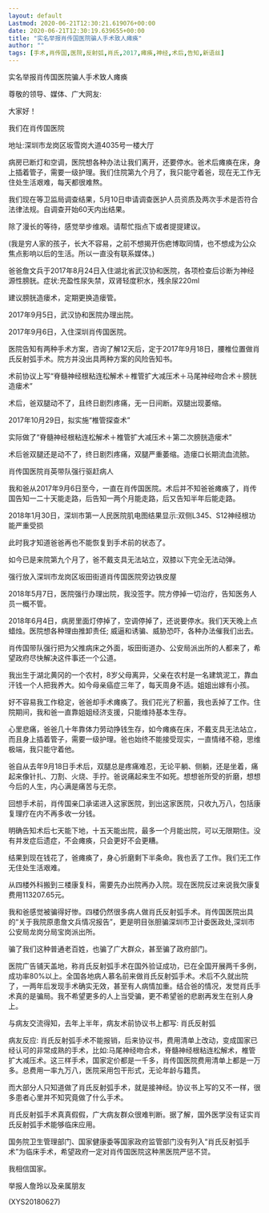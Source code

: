 ```yaml
---
layout: default
Lastmod: 2020-06-21T12:30:21.619076+00:00
date: 2020-06-21T12:30:19.639655+00:00
title: "实名举报肖传国医院骗人手术致人瘫痪"
author: ""
tags: [手术,肖传国,医院,反射弧,肖氏,2017,瘫痪,神经,术后,告知,新语丝]
---
```


实名举报肖传国医院骗人手术致人瘫痪

尊敬的领导、媒体、广大网友:

大家好！

我们在肖传国医院

地址:深圳市龙岗区坂雪岗大道4035号一楼大厅

病房已断灯和空调，医院想各种办法让我们离开，还要停水。爸术后瘫痪在床，身上插着管子，需要一级护理。我们住院第九个月了，我只能守着爸，现在无工作无住处生活艰难，每天都很难熬。

我们现在等卫监局调查结果，5月10日申请调查医护人员资质及两次手术是否符合法律法规。自调查开始60天内出结果。

除了漫长的等待，感觉举步维艰。请帮忙指点下或者提提建议。

(我是穷人家的孩子，长大不容易，之前不想揭开伤疤博取同情，也不想成为公众焦点影响以后的生活。所以一直没有联系媒体。)

爸爸詹文兵于2017年8月24日入住湖北省武汉协和医院，各项检查后诊断为神经源性膀胱。症状:充盈性尿失禁，双肾轻度积水，残余尿220ml

建议膀胱造瘘术，定期更换造瘘管。

2017年9月5日，武汉协和医院办理出院。

2017年9月6日，入住深圳肖传国医院。

医院告知有两种手术方案，咨询了解12天后，定于2017年9月18日，腰椎位置做肖氏反射弧手术。院方并没出具两种方案的风险告知书。

术前协议上写“脊髓神经根粘连松解术＋椎管扩大减压术＋马尾神经吻合术＋膀胱造瘘术”

术后，爸双腿动不了，且终日剧烈疼痛，无一日间断。双腿出现萎缩。

2017年10月29日，拟实施“椎管探查术”

实际做了“脊髓神经根粘连松解术＋椎管扩大减压术＋第二次膀胱造瘘术”

术后爸双腿还是动不了，终日剧烈疼痛，双腿严重萎缩。造瘘口长期流血流脓。

肖传国医院肖英带队强行驱赶病人

我和爸从2017年9月6日至今，一直在肖传国医院。术后并不知爸爸瘫痪了，肖传国告知一二十天能走路，后告知一两个月能走路，后又告知半年后能走路。

2018年1月30日，深圳市第一人民医院肌电图结果显示:双侧L345、S12神经根功能严重受损

此时我才知道爸爸再也不能恢复到手术前的状态了。

如今已是来院第九个月了，爸不戴支具无法站立，双膝以下完全无法动弹。

强行放入深圳市龙岗区坂田街道肖传国医院旁边铁皮屋

2018年5月7日，医院强行办理出院，我没签字。院方停掉一切治疗，告知医务人员一概不管。

2018年6月4日，病房里面灯停掉了，空调停掉了，还说要停水。我们天天晚上点蜡烛。医院想各种理由推卸责任; 威逼和诱骗、威胁恐吓，各种办法催我们出去。

肖传国带队强行把为父推病床之外面，坂田街道办、公安局派出所的人都来了，希望政府尽快解决这件事还一个公道。

我出生于湖北黄冈的一个农村，8岁父母离异，父亲在农村是一名建筑泥工，靠血汗钱一个人把我养大。如今母亲癌症三年了，每天周身不适。姐姐出嫁有小孩。

好不容易我工作稳定，爸爸却手术瘫痪了。我们花光了积蓄，我也丢掉了工作。住院期间，我和爸一直靠姐姐经济支援，只能维持基本生存。

心里悲痛，爸爸几十年靠体力劳动挣钱生存，如今瘫痪在床，不戴支具无法站立，而且身上插着管子，需要一级护理。爸也始终不能接受现实，一直情绪不稳，思维极端，我只能守着他。

爸自从去年9月18日手术后，双腿总是疼痛难忍，无论平躺、侧躺，还是坐着，痛起来像针扎、刀割、火烧、手拧。爸说痛起来生不如死。想想爸所受的折磨，想想今后的人生，内心满是痛苦与无奈。

回想手术前，肖传国亲囗承诺进入这家医院，到出这家医院，只收九万八，包括康复理疗在内不再多收一分钱。

明确告知术后七天能下地，十五天能出院，最多一个月能出院，可以无限期住。没有并发症后遗症，不会瘫痪，只会更好不会更糟。

结果到现在钱花了，爸瘫痪了，身心折磨剩下半条命。我也丢了工作。我们无工作无住处生活艰难。

从四楼外科搬到三楼康复科，需要先办出院再办入院。现在医院反过来说我欠康复费用113207.65元。

我和爸感觉被骗得好惨。四楼仍然很多病人做肖氏反射弧手术。肖传国医院出具的“关于我院原患詹文兵情况报告”，更是明目张胆骗深圳市卫计委医政处,深圳市公安局龙岗分局宝岗派出所。

骗了我们这种普通老百姓，也骗了广大群众，甚至骗了政府部门。

医院广告铺天盖地，称肖氏反射弧手术在国外验证成功，已在全国开展两千多例，成功率80%以上。全国各地病人慕名前来做肖氏反射弧手术。术后不久就出院了，一两年后发现手术确实无效，甚至有人病情加重。结合爸的情况，发觉肖氏手术真的是骗局。我不希望更多的人上当受骗，更不希望爸的悲剧再发生在别人身上。

与病友交流得知，去年上半年，病友术前协议书上都写: 肖氏反射弧

病友反应: 肖氏反射弧手术不能报销，后来协议书，费用清单上改动，变成国家已经认可的非常成熟的手术，比如:马尾神经吻合术，脊髓神经根粘连松解术，椎管扩大减压术。这三样手术，国家定价都是一千多，肖传国医院费用清单上都是一万多。总费用一率九万八，医院采用包干形式，无论年龄与籍贯。

而大部分人只知道做了肖氏反射弧手术，就是接神经。协议书上写的又不一样，很多患者心里并不知究竟做了什么手术。

肖氏反射弧手术真真假假，广大病友群众很难判断。据了解，国外医学没有证实肖氏反射弧手术能够临床应用。

国务院卫生管理部门、国家健康委等国家政府监管部门没有列入“肖氏反射弧手术”为临床手术，希望政府一定对肖传国医院这种黑医院严惩不贷。

我相信国家。

举报人詹玲以及亲属朋友

(XYS20180627)

